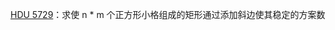 [HDU 5729](https://github.com/Hapoa/Accepted/blob/master/15%20-%20%E6%8E%92%E5%88%97%E7%BB%84%E5%90%88/001%20-%20HDU%205729.md)：求使 n * m 个正方形小格组成的矩形通过添加斜边使其稳定的方案数

















